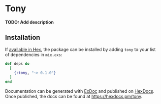 # Tony

**TODO: Add description**

## Installation

If [available in Hex](https://hex.pm/docs/publish), the package can be installed
by adding `tony` to your list of dependencies in `mix.exs`:

```elixir
def deps do
  [
    {:tony, "~> 0.1.0"}
  ]
end
```

Documentation can be generated with [ExDoc](https://github.com/elixir-lang/ex_doc)
and published on [HexDocs](https://hexdocs.pm). Once published, the docs can
be found at <https://hexdocs.pm/tony>.

